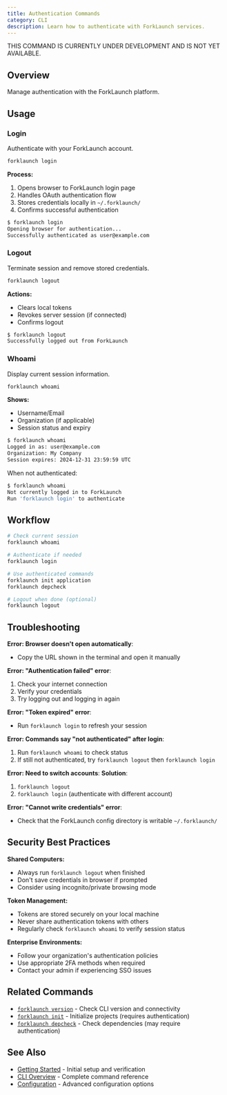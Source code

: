 ```yaml
---
title: Authentication Commands
category: CLI
description: Learn how to authenticate with ForkLaunch services.
---
```


THIS COMMAND IS CURRENTLY UNDER DEVELOPMENT AND IS NOT YET AVAILABLE.

## Overview

Manage authentication with the ForkLaunch platform.

## Usage

### Login

Authenticate with your ForkLaunch account.

```bash
forklaunch login
```

**Process:**
1. Opens browser to ForkLaunch login page
2. Handles OAuth authentication flow
3. Stores credentials locally in `~/.forklaunch/`
4. Confirms successful authentication

```bash
$ forklaunch login
Opening browser for authentication...
Successfully authenticated as user@example.com
```

### Logout

Terminate session and remove stored credentials.

```bash
forklaunch logout
```

**Actions:**
- Clears local tokens
- Revokes server session (if connected)
- Confirms logout

```bash
$ forklaunch logout
Successfully logged out from ForkLaunch
```

### Whoami

Display current session information.

```bash
forklaunch whoami
```

**Shows:**
- Username/Email
- Organization (if applicable)
- Session status and expiry

```bash
$ forklaunch whoami
Logged in as: user@example.com
Organization: My Company
Session expires: 2024-12-31 23:59:59 UTC
```

When not authenticated:
```bash
$ forklaunch whoami
Not currently logged in to ForkLaunch
Run 'forklaunch login' to authenticate
```

## Workflow

```bash
# Check current session
forklaunch whoami

# Authenticate if needed
forklaunch login

# Use authenticated commands
forklaunch init application
forklaunch depcheck

# Logout when done (optional)
forklaunch logout
```

## Troubleshooting

**Error: Browser doesn't open automatically**: 
- Copy the URL shown in the terminal and open it manually

**Error: "Authentication failed" error**: 

1. Check your internet connection
2. Verify your credentials
3. Try logging out and logging in again

**Error: "Token expired" error**: 
- Run `forklaunch login` to refresh your session

**Error: Commands say "not authenticated" after login**: 

1. Run `forklaunch whoami` to check status
2. If still not authenticated, try `forklaunch logout` then `forklaunch login`

**Error: Need to switch accounts**: 
**Solution**:
1. `forklaunch logout`
2. `forklaunch login` (authenticate with different account)

**Error: "Cannot write credentials" error**: 
- Check that the ForkLaunch config directory is writable `~/.forklaunch/`

## Security Best Practices

**Shared Computers:**
- Always run `forklaunch logout` when finished
- Don't save credentials in browser if prompted
- Consider using incognito/private browsing mode

**Token Management:**
- Tokens are stored securely on your local machine
- Never share authentication tokens with others
- Regularly check `forklaunch whoami` to verify session status

**Enterprise Environments:**
- Follow your organization's authentication policies
- Use appropriate 2FA methods when required
- Contact your admin if experiencing SSO issues

## Related Commands

- [`forklaunch version`](./config.md#version) - Check CLI version and connectivity
- [`forklaunch init`](./init.md) - Initialize projects (requires authentication)
- [`forklaunch depcheck`](./depcheck.md) - Check dependencies (may require authentication)

## See Also

- [Getting Started](../getting-started.md) - Initial setup and verification
- [CLI Overview](../cli.md) - Complete command reference
- [Configuration](./config.md) - Advanced configuration options
